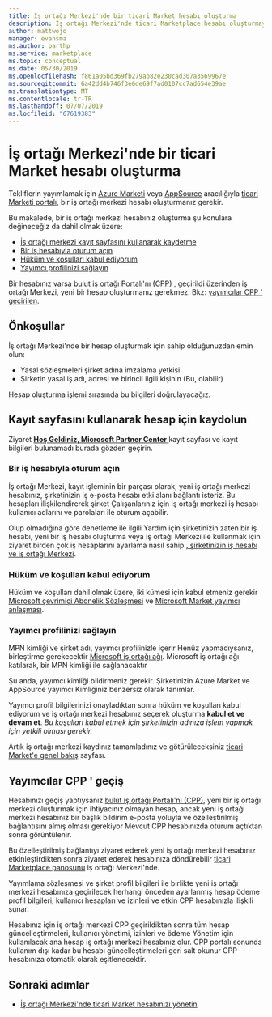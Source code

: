```yaml
---
title: İş ortağı Merkezi'nde bir ticari Market hesabı oluşturma
description: İş ortağı Merkezi'nde ticari Marketplace hesabı oluşturmayı öğrenin.
author: mattwojo
manager: evansma
ms.author: parthp
ms.service: marketplace
ms.topic: conceptual
ms.date: 05/30/2019
ms.openlocfilehash: f861a05bd369fb279ab82e230cad307a3569967e
ms.sourcegitcommit: 6a42dd4b746f3e6de69f7ad0107cc7ad654e39ae
ms.translationtype: MT
ms.contentlocale: tr-TR
ms.lasthandoff: 07/07/2019
ms.locfileid: "67619383"
---
```

# <a name="how-to-create-a-commercial-marketplace-account-in-partner-center"></a>İş ortağı Merkezi'nde bir ticari Market hesabı oluşturma

Tekliflerin yayımlamak için [Azure Marketi](https://azuremarketplace.microsoft.com/) veya [AppSource](https://appsource.microsoft.com/) aracılığıyla [ticari Marketi portalı](https://partner.microsoft.com/dashboard/commercial-marketplace/offers), bir iş ortağı merkezi hesabı oluşturmanız gerekir.  

Bu makalede, bir iş ortağı merkezi hesabınız oluşturma şu konulara değineceğiz da dahil olmak üzere: 

- [İş ortağı merkezi kayıt sayfasını kullanarak kaydetme](#register-for-an-account-using-the-enrollment-page)
- [Bir iş hesabıyla oturum açın](#sign-in-with-a-work-account)
- [Hüküm ve koşulları kabul ediyorum](#agree-to-terms-and-conditions) 
- [Yayımcı profilinizi sağlayın](#provide-your-publisher-profile)

Bir hesabınız varsa [bulut iş ortağı Portalı'nı (CPP)](https://cloudpartner.azure.com) , geçirildi üzerinden iş ortağı Merkezi, yeni bir hesap oluşturmanız gerekmez. Bkz: [yayımcılar CPP ' geçirilen](#publishers-migrated-from-cpp). 

## <a name="prerequisites"></a>Önkoşullar

İş ortağı Merkezi'nde bir hesap oluşturmak için sahip olduğunuzdan emin olun:

- Yasal sözleşmeleri şirket adına imzalama yetkisi
- Şirketin yasal iş adı, adresi ve birincil ilgili kişinin (Bu, olabilir)

Hesap oluşturma işlemi sırasında bu bilgileri doğrulayacağız.

## <a name="register-for-an-account-using-the-enrollment-page"></a>Kayıt sayfasını kullanarak hesap için kaydolun 

Ziyaret [ **Hoş Geldiniz, Microsoft Partner Center** ](https://partner.microsoft.com/dashboard/account/v3/enrollment/introduction/azureisv) kayıt sayfası ve kayıt bilgileri bulunamadı burada gözden geçirin.

### <a name="sign-in-with-a-work-account"></a>Bir iş hesabıyla oturum açın

İş ortağı Merkezi, kayıt işleminin bir parçası olarak, yeni iş ortağı merkezi hesabınız, şirketinizin iş e-posta hesabı etki alanı bağlantı isteriz. Bu hesapları ilişkilendirerek şirket Çalışanlarınız için iş ortağı merkezi iş hesabı kullanıcı adlarını ve parolaları ile oturum açabilir.

Olup olmadığına göre denetleme ile ilgili Yardım için şirketinizin zaten bir iş hesabı, yeni bir iş hesabı oluşturma veya iş ortağı Merkezi ile kullanmak için ziyaret birden çok iş hesaplarını ayarlama nasıl sahip [, şirketinizin iş hesabı ve iş ortağı Merkezi](./company-work-accounts.md). 

### <a name="agree-to-terms-and-conditions"></a>Hüküm ve koşulları kabul ediyorum

Hüküm ve koşulları dahil olmak üzere, iki kümesi için kabul etmeniz gerekir [Microsoft çevrimiçi Abonelik Sözleşmesi](https://go.microsoft.com/fwlink/?LinkId=870457) ve [Microsoft Market yayımcı anlaşması](https://go.microsoft.com/fwlink/?linkid=843476).


### <a name="provide-your-publisher-profile"></a>Yayımcı profilinizi sağlayın

MPN kimliği ve şirket adı, yayımcı profilinizle içerir Henüz yapmadıysanız, birleştirme gerekecektir [Microsoft iş ortağı ağı](https://partner.microsoft.com/commercial). Microsoft iş ortağı ağı katılarak, bir MPN kimliği ile sağlanacaktır 

Şu anda, yayımcı kimliği bildirmeniz gerekir. Şirketinizin Azure Market ve AppSource yayımcı Kimliğiniz benzersiz olarak tanımlar. 

Yayımcı profil bilgilerinizi onayladıktan sonra hüküm ve koşulları kabul ediyorum ve iş ortağı merkezi hesabınız seçerek oluşturma **kabul et ve devam et**. *Bu koşulları kabul etmek için şirketinizin adınıza işlem yapmak için yetkili olması gerekir.*

Artık iş ortağı merkezi kaydınız tamamladınız ve götürüleceksiniz [ticari Market'e genel bakış](./commercial-marketplace-overview.md) sayfası.


## <a name="publishers-migrated-from-cpp"></a>Yayımcılar CPP ' geçiş

Hesabınızı geçiş yaptıysanız [bulut iş ortağı Portalı'nı (CPP)](https://cloudpartner.azure.com), yeni bir iş ortağı merkezi oluşturmak için ihtiyacınız olmayan hesap, ancak yeni iş ortağı merkezi hesabınız bir başlık bildirim e-posta yoluyla ve özelleştirilmiş bağlantısını almış olması gerekiyor Mevcut CPP hesabınızda oturum açtıktan sonra görüntülenir.

Bu özelleştirilmiş bağlantıyı ziyaret ederek yeni iş ortağı merkezi hesabınız etkinleştirdikten sonra ziyaret ederek hesabınıza döndürebilir [ticari Marketplace panosunu](https://partner.microsoft.com/dashboard/commercial-marketplace/) iş ortağı Merkezi'nde.

Yayımlama sözleşmesi ve şirket profil bilgileri ile birlikte yeni iş ortağı merkezi hesabınıza geçirilecek herhangi önceden ayarlanmış hesap ödeme profil bilgileri, kullanıcı hesapları ve izinleri ve etkin CPP hesabınızla ilişkili sunar. 

Hesabınız için iş ortağı merkezi CPP geçirildikten sonra tüm hesap güncelleştirmeleri, kullanıcı yönetimi, izinleri ve ödeme Yönetim için kullanılacak ana hesap iş ortağı merkezi hesabınız olur. CPP portalı sonunda kullanım dışı kadar bu hesabı güncelleştirmeleri geri salt okunur CPP hesabınıza otomatik olarak eşitlenecektir. 

## <a name="next-steps"></a>Sonraki adımlar

- [İş ortağı Merkezi'nde ticari Market hesabınızı yönetin](./manage-account.md) 
